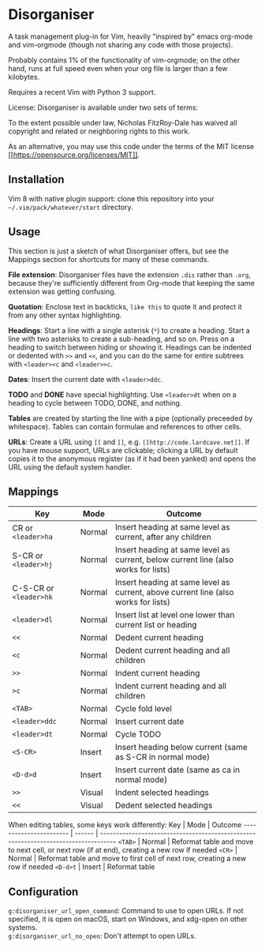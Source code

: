 Disorganiser
===

A task management plug-in for Vim, heavily "inspired by" emacs org-mode and vim-orgmode (though not sharing any code with those projects).

Probably contains 1% of the functionality of vim-orgmode; on the other hand, runs at full speed even when your org file is larger than a few kilobytes.

Requires a recent Vim with Python 3 support.

License: Disorganiser is available under two sets of terms:

To the extent possible under law, Nicholas FitzRoy-Dale has waived all copyright and related or neighboring rights to this work.

As an alternative, you may use this code under the terms of the MIT license [[https://opensource.org/licenses/MIT]].

Installation
---

Vim 8 with native plugin support: clone this repository into your `~/.vim/pack/whatever/start` directory.

Usage
---

This section is just a sketch of what Disorganiser offers, but see the Mappings section for shortcuts for many of these commands.

**File extension**: Disorganiser files have the extension `.dis` rather than `.org`, because they're sufficiently different from Org-mode that keeping the same extension was getting confusing.

**Quotation**: Enclose text in backticks, `like this` to quote it and protect it from any other syntax highlighting.

**Headings**: Start a line with a single asterisk (`*`) to create a heading. Start a line with two asterisks to create a sub-heading, and so on. Press <TAB> on a heading to switch between hiding or showing it. Headings can be indented or dedented with `>>` and `<<`, and you can do the same for entire subtrees with `<leader><c` and `<leader>>c`.

**Dates**: Insert the current date with `<leader>ddc`.

**TODO** and **DONE** have special highlighting. Use `<leader>dt` when on a heading to cycle between TODO, DONE, and nothing.

**Tables** are created by starting the line with a pipe (optionally preceeded by whitespace). Tables can contain formulae and references to other cells.

**URLs**: Create a URL using `[[` and `]]`, e.g. `[[http://code.lardcave.net]]`. If you have mouse support, URLs are clickable; clicking a URL by default copies it to the anonymous register (as if it had been yanked) and opens the URL using the default system handler.

Mappings
---

Key                   | Mode   | Outcome
----------------------| ------ | -----------------------------------------------------------------------------------
CR or `<leader>ha`    | Normal | Insert heading at same level as current, after any children
S-CR or `<leader>hj`  | Normal | Insert heading at same level as current, below current line (also works for lists)
C-S-CR or `<leader>hk`| Normal | Insert heading at same level as current, above current line (also works for lists)
`<leader>dl`          | Normal | Insert list at level one lower than current list or heading
`<<`                  | Normal | Dedent current heading
`<c`                  | Normal | Dedent current heading and all children
`>>`                  | Normal | Indent current heading
`>c`                  | Normal | Indent current heading and all children
`<TAB>`               | Normal | Cycle fold level
`<leader>ddc`         | Normal | Insert current date
`<leader>dt`          | Normal | Cycle TODO
`<S-CR>`              | Insert | Insert heading below current (same as S-CR in normal mode)
`<D-d>d`              | Insert | Insert current date (same as <leader>ca in normal mode)
`>>`                  | Visual | Indent selected headings
`<<`                  | Visual | Dedent selected headings

When editing tables, some keys work differently:
Key                     | Mode   | Outcome
----------------------- | ------ | -----------------------------------------------------------------------------------
`<TAB>`               | Normal | Reformat table and move to next cell, or next row (if at end), creating a new row if needed
`<CR>`                | Normal | Reformat table and move to first cell of next row, creating a new row if needed
`<D-d>t`              | Insert | Reformat table
 
Configuration
---

`g:disorganiser_url_open_command`: Command to use to open URLs. If not specified, it is open on macOS, start on Windows, and xdg-open on other systems.  
`g:disorganiser_url_no_open`: Don't attempt to open URLs.

